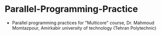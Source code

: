 # Parallel-Programming-Practice
- Parallel programming practices for "Multicore" course, Dr. Mahmoud Momtazpour, Amirkabir university of technology (Tehran Polytechnic)
